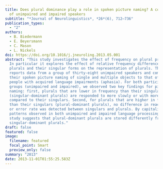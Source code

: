 ```yaml
---
title: Does plural dominance play a role in spoken picture naming? A comparison
  of unimpaired and impaired speakers
subtitle: "*Journal of Neurolinguistics*, *26*(6), 712–736"
publication_types:
  - "2"
authors:
  - B. Biedermann
  - E. Beyersmann
  - C. Mason
  - L. Nickels
doi: https://doi.org/10.1016/j.jneuroling.2013.05.001
abstract: "This study investigates the effect of frequency on plural processing.
  In particular it explores the effect of relative frequency differences between
  plurals and their singular forms on the representation of plurals. This paper
  reports data from a group of thirty-eight unimpaired speakers and compares
  their spoken picture naming of single and multiple objects to that of two
  people with acquired language impairments (aphasia). For both participant
  groups (unimpaired and impaired), we observed two key findings for picture
  naming: first, plurals that are lower in frequency than their singulars
  (singular-dominant plurals) are responded to more slowly or with more errors
  compared to their singulars. Second, for plurals that are higher in frequency
  than their singulars (plural-dominant plurals), no difference in reaction time
  or error rate was detected between singulars and plurals. By capitalising on
  patterns observed in both unimpaired and impaired language processing, this
  study suggests that plural-dominant plurals are stored differently from
  singular-dominant plurals."
draft: false
featured: false
image:
  filename: featured
  focal_point: Smart
  preview_only: false
summary: "2013"
date: 2013-11-01T01:55:25.583Z
---
```

